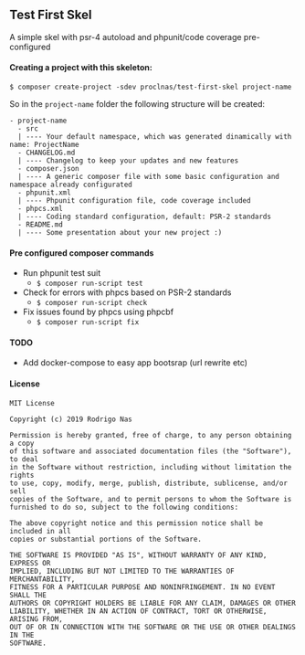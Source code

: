 Test First Skel
--

A simple skel with psr-4 autoload and phpunit/code coverage pre-configured

#### Creating a project with this skeleton:
```
$ composer create-project -sdev proclnas/test-first-skel project-name
```

So in the `project-name` folder the following structure will be created:
```
- project-name
  - src
  | ---- Your default namespace, which was generated dinamically with name: ProjectName
  - CHANGELOG.md
  | ---- Changelog to keep your updates and new features
  - composer.json
  | ---- A generic composer file with some basic configuration and namespace already configurated
  - phpunit.xml
  | ---- Phpunit configuration file, code coverage included
  - phpcs.xml
  | ---- Coding standard configuration, default: PSR-2 standards
  - README.md
  | ---- Some presentation about your new project :)
```

#### Pre configured composer commands

- Run phpunit test suit
    - `$ composer run-script test`
- Check for errors with phpcs based on PSR-2 standards
    - `$ composer run-script check`
- Fix issues found by phpcs using phpcbf
    - `$ composer run-script fix`

#### TODO
- Add docker-compose to easy app bootsrap (url rewrite etc)

#### License
```
MIT License

Copyright (c) 2019 Rodrigo Nas

Permission is hereby granted, free of charge, to any person obtaining a copy
of this software and associated documentation files (the "Software"), to deal
in the Software without restriction, including without limitation the rights
to use, copy, modify, merge, publish, distribute, sublicense, and/or sell
copies of the Software, and to permit persons to whom the Software is
furnished to do so, subject to the following conditions:

The above copyright notice and this permission notice shall be included in all
copies or substantial portions of the Software.

THE SOFTWARE IS PROVIDED "AS IS", WITHOUT WARRANTY OF ANY KIND, EXPRESS OR
IMPLIED, INCLUDING BUT NOT LIMITED TO THE WARRANTIES OF MERCHANTABILITY,
FITNESS FOR A PARTICULAR PURPOSE AND NONINFRINGEMENT. IN NO EVENT SHALL THE
AUTHORS OR COPYRIGHT HOLDERS BE LIABLE FOR ANY CLAIM, DAMAGES OR OTHER
LIABILITY, WHETHER IN AN ACTION OF CONTRACT, TORT OR OTHERWISE, ARISING FROM,
OUT OF OR IN CONNECTION WITH THE SOFTWARE OR THE USE OR OTHER DEALINGS IN THE
SOFTWARE.
```
